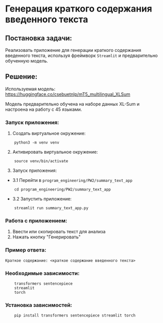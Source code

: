# Генерация краткого содержания введенного текста

## Постановка задачи:

Реализовать приложение для генерации краткого содержания введенного текста, используя фреймворк `Streamlit` и
предварительно обученную модель.

## Решение:

Используемая модель: https://huggingface.co/csebuetnlp/mT5_multilingual_XLSum

Модель предварительно обучена на наборе данных XL-Sum и настроена на работу с 45 языками.

### Запуск приложения:

1) Создать виртуальное окружение:

```
    python3 -m venv venv
```

2) Активировать виртуальное окружение:

```
    source venv/bin/activate
```

3) Запуск приложения:

- 3.1 Перейти в `program_engineering/PW2/summary_text_app`

```
    cd program_engineering/PW2/summary_text_app
```

- 3.2 Запустить приложение:

```
    streamlit run summary_text_app.py
```

### Работа с приложением:

1) Ввести или скопировать текст для анализа
2) Нажать кнопку "Генерировать"

### Пример ответа:

```
Краткое содержание: <краткое содержание введенного текста>
```

### Необходимые зависимости:

```
    transformers sentencepiece
    streamlit 
    torch
```

### Установка зависимостей:

```
    pip install transformers sentencepiece streamlit torch
```
